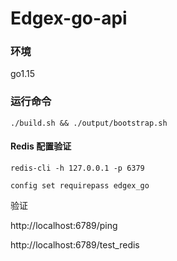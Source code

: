 # Edgex-go-api

### 环境
go1.15

### 运行命令
```./build.sh && ./output/bootstrap.sh ```

#### Redis 配置验证
```redis-cli -h 127.0.0.1 -p 6379```

```config set requirepass edgex_go```

验证

http://localhost:6789/ping

http://localhost:6789/test_redis